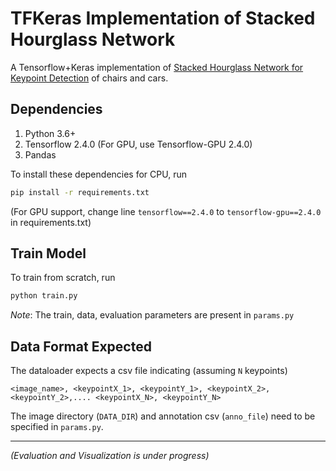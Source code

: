 # TFKeras Implementation of Stacked Hourglass Network
A Tensorflow+Keras implementation of [Stacked Hourglass Network for Keypoint Detection](https://arxiv.org/abs/1603.06937) of chairs and cars.


## Dependencies
1. Python 3.6+
2. Tensorflow 2.4.0 (For GPU, use Tensorflow-GPU 2.4.0)
3. Pandas

To install these dependencies for CPU, run
```bash
pip install -r requirements.txt
```
(For GPU support, change line `tensorflow==2.4.0` to `tensorflow-gpu==2.4.0` in requirements.txt)


## Train Model
To train from scratch, run
```bash
python train.py
```
_Note_: The train, data, evaluation parameters are present in `params.py`

## Data Format Expected
The dataloader expects a csv file indicating (assuming `N` keypoints)
```
<image_name>, <keypointX_1>, <keypointY_1>, <keypointX_2>, <keypointY_2>,.... <keypointX_N>, <keypointY_N>
```
The image directory (`DATA_DIR`) and annotation csv (`anno_file`) need to be specified in `params.py`.

---

_(Evaluation and Visualization is under progress)_